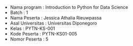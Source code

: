 - Nama program : Introduction to Python for Data Science
- Batch : 1
- Nama Peserta : Jessica Athalia Rieuwpassa
- Asal Universitas : Universitas Diponegoro
- Kelas : PYTN-KS-001
- Kode Peserta : PYTN-KS01-005
- Nomor Peserta : 5
